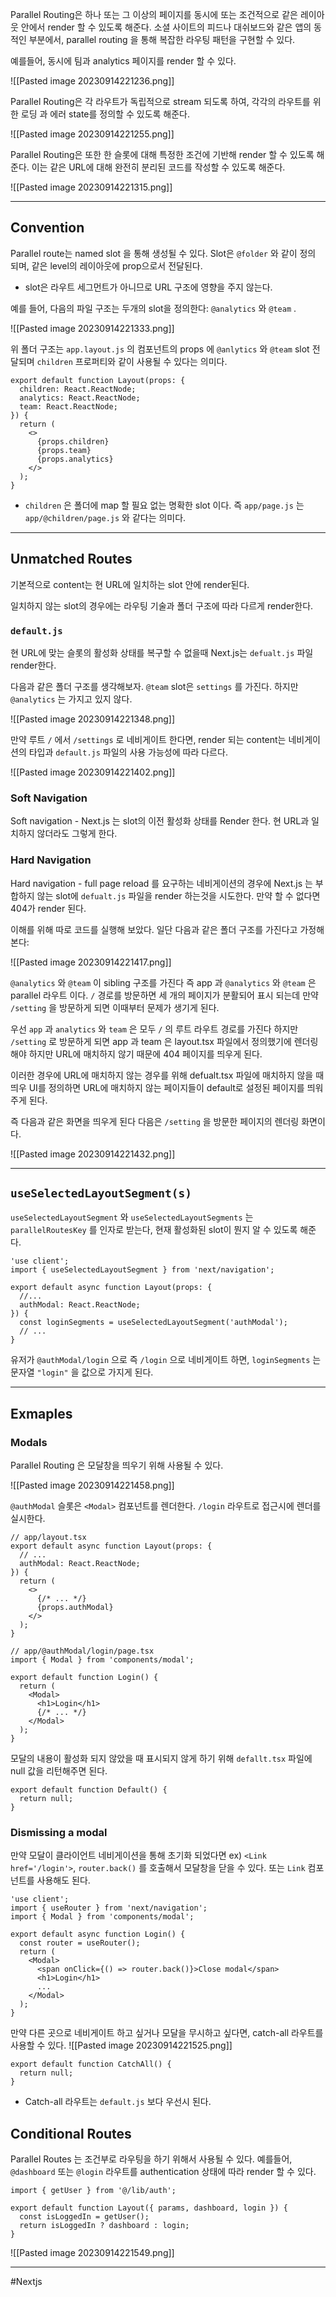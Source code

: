 Parallel Routing은 하나 또는 그 이상의 페이지를 동시에 또는 조건적으로 같은 레이아웃 안에서 render 할 수 있도록 해준다. 소셜 사이트의 피드나 대쉬보드와 같은 앱의 동적인 부분에서, parallel routing 을 통해 복잡한 라우팅 패턴을 구현할 수 있다.

예를들어, 동시에 팀과 analytics 페이지를 render 할 수 있다.

![[Pasted image 20230914221236.png]]

Parallel Routing은 각 라우트가 독립적으로 stream 되도록 하여, 각각의 라우트를 위한 로딩 과 에러 state를 정의할 수 있도록 해준다.

![[Pasted image 20230914221255.png]]

Parallel Routing은 또한 한 슬롯에 대해 특정한 조건에 기반해 render 할 수 있도록 해준다. 이는 같은 URL에 대해 완전히 분리된 코드를 작성할 수 있도록 해준다.

![[Pasted image 20230914221315.png]]

---

## Convention

Parallel route는 named slot 을 통해 생성될 수 있다. Slot은 `@folder` 와 같이 정의 되며, 같은 level의 레이아웃에 prop으로서 전달된다.

- slot은 라우트 세그먼트가 아니므로 URL 구조에 영향을 주지 않는다.

예를 들어, 다음의 파일 구조는 두개의 slot을 정의한다: `@analytics` 와 `@team` .

![[Pasted image 20230914221333.png]]

위 폴더 구조는 `app.layout.js` 의 컴포넌트의 props 에 `@anlytics` 와 `@team` slot 전달되며 `children` 프로퍼티와 같이 사용될 수 있다는 의미다.

```tsx
export default function Layout(props: {
  children: React.ReactNode;
  analytics: React.ReactNode;
  team: React.ReactNode;
}) {
  return (
    <>
      {props.children}
      {props.team}
      {props.analytics}
    </>
  );
}
```

- `children` 은 폴더에 map 할 필요 없는 명확한 slot 이다. 즉 `app/page.js` 는 `app/@children/page.js` 와 같다는 의미다.

---

## Unmatched Routes

기본적으로 content는 현 URL에 일치하는 slot 안에 render된다.

일치하지 않는 slot의 경우에는 라우팅 기술과 폴더 구조에 따라 다르게 render한다.

### `default.js`

현 URL에 맞는 슬롯의 활성화 상태를 복구할 수 없을때 Next.js는 `defualt.js` 파일 render한다.

다음과 같은 폴더 구조를 생각해보자. `@team` slot은 `settings` 를 가진다. 하지만 `@analytics` 는 가지고 있지 않다.

![[Pasted image 20230914221348.png]]

만약 루트 `/` 에서 `/settings` 로 네비게이트 한다면, render 되는 content는 네비게이션의 타입과 `default.js` 파일의 사용 가능성에 따라 다르다.

![[Pasted image 20230914221402.png]]
### Soft Navigation

Soft navigation - Next.js 는 slot의 이전 활성화 상태를 Render 한다. 현 URL과 일치하지 않더라도 그렇게 한다.

### Hard Navigation

Hard navigation - full page reload 를 요구하는 네비게이션의 경우에 Next.js 는 부합하지 않는 slot에 `defualt.js` 파일을 render 하는것을 시도한다. 만약 할 수 없다면 404가 render 된다.

이해를 위해 따로 코드를 실행해 보았다. 일단 다음과 같은 폴더 구조를 가진다고 가정해본다:

![[Pasted image 20230914221417.png]]

`@analytics` 와 `@team` 이 sibling 구조를 가진다 즉 app 과 `@analytics` 와 `@team` 은 parallel 라우트 이다. `/` 경로를 방문하면 세 개의 페이지가 분활되어 표시 되는데 만약 `/setting` 을 방문하게 되면 이때부터 문제가 생기게 된다.

우선 `app` 과 `analytics` 와 `team` 은 모두 `/` 의 루트 라우트 경로를 가진다 하지만 `/setting` 로 방문하게 되면 app 과 team 은 layout.tsx 파일에서 정의했기에 렌더링 해야 하지만 URL에 매치하지 않기 때문에 404 페이지를 띄우게 된다.

이러한 경우에 URL에 매치하지 않는 경우를 위해 defualt.tsx 파일에 매치하지 않을 때 띄우 UI를 정의하면 URL에 매치하지 않는 페이지들이 default로 설정된 페이지를 띄워주게 된다.

즉 다음과 같은 화면을 띄우게 된다 다음은 `/setting` 을 방문한 페이지의 렌더링 화면이다.

![[Pasted image 20230914221432.png]]

---

## `useSelectedLayoutSegment(s)`

`useSelectedLayoutSegment` 와 `useSelectedLayoutSegments` 는 `parallelRoutesKey` 를 인자로 받는다, 현재 활성화된 slot이 뭔지 알 수 있도록 해준다.

```tsx
'use client';
import { useSelectedLayoutSegment } from 'next/navigation';
 
export default async function Layout(props: {
  //...
  authModal: React.ReactNode;
}) {
  const loginSegments = useSelectedLayoutSegment('authModal');
  // ...
}
```

유저가 `@authModal/login` 으로 즉 `/login` 으로 네비게이트 하면, `loginSegments` 는 문자열 `"login"` 을 값으로 가지게 된다.

---

## Exmaples

### Modals

Parallel Routing 은 모달창을 띄우기 위해 사용될 수 있다.

![[Pasted image 20230914221458.png]]

`@authModal` 슬롯은 `<Modal>` 컴포넌트를 렌더한다. `/login` 라우트로 접근시에 렌더를 실시한다.

```tsx
// app/layout.tsx
export default async function Layout(props: {
  // ...
  authModal: React.ReactNode;
}) {
  return (
    <>
      {/* ... */}
      {props.authModal}
    </>
  );
}
```

```tsx
// app/@authModal/login/page.tsx
import { Modal } from 'components/modal';
 
export default function Login() {
  return (
    <Modal>
      <h1>Login</h1>
      {/* ... */}
    </Modal>
  );
}
```

모달의 내용이 활성화 되지 않았을 때 표시되지 않게 하기 위해 `defallt.tsx` 파일에 null 값을 리턴해주면 된다.

```tsx
export default function Default() {
  return null;
}
```

### Dismissing a modal

만약 모달이 클라이언트 네비게이션을 통해 초기화 되었다면 ex) `<Link href='/login'>`, `router.back()` 를 호출해서 모달창을 닫을 수 있다. 또는 `Link` 컴포넌트를 사용해도 된다.

```tsx
'use client';
import { useRouter } from 'next/navigation';
import { Modal } from 'components/modal';
 
export default async function Login() {
  const router = useRouter();
  return (
    <Modal>
      <span onClick={() => router.back()}>Close modal</span>
      <h1>Login</h1>
      ...
    </Modal>
  );
}
```

만약 다른 곳으로 네비게이트 하고 싶거나 모달을 무시하고 싶다면, catch-all 라우트를 사용할 수 있다.
![[Pasted image 20230914221525.png]]


```tsx
export default function CatchAll() {
  return null;
}
```

- Catch-all 라우트는 `default.js` 보다 우선시 된다.

## Conditional Routes

Parallel Routes 는 조건부로 라우팅을 하기 위해서 사용될 수 있다. 예를들어, `@dashboard` 또는 `@login` 라우트를 authentication 상태에 따라 render 할 수 있다.

```tsx
import { getUser } from '@/lib/auth';
 
export default function Layout({ params, dashboard, login }) {
  const isLoggedIn = getUser();
  return isLoggedIn ? dashboard : login;
}
```

![[Pasted image 20230914221549.png]]

---

#Nextjs 